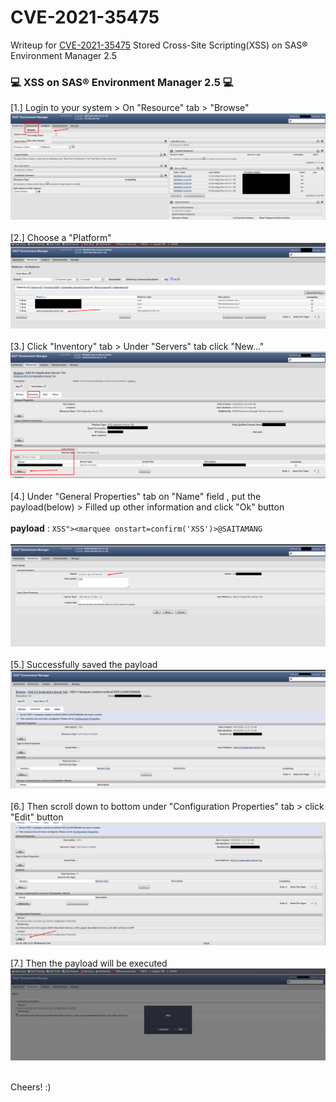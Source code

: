# CVE-2021-35475
Writeup for [CVE-2021-35475](https://cve.mitre.org/cgi-bin/cvename.cgi?name=CVE-2021-35475)
Stored Cross-Site Scripting(XSS) on SAS® Environment Manager 2.5

### :computer: XSS on SAS® Environment Manager 2.5 :computer:

\[1.\] Login to your system > On "Resource" tab > "Browse"
<br>
<img src="https://github.com/saitamang/CVE-2021-35475/blob/main/img/1-Browse.png" title="1">
<br><br>
[2.] Choose a "Platform"
<br>
<img src="https://github.com/saitamang/CVE-2021-35475/blob/main/img/2-Choose%20platform.png" title="2">
<br><br>
[3.] Click "Inventory" tab > Under "Servers" tab click "New..."
<br>
<img src="https://github.com/saitamang/CVE-2021-35475/blob/main/img/3-inventory-new-server.png" title="3">
<br><br>
[4.] Under "General Properties" tab on "Name" field , put the payload(below) > Filled up other information and click "Ok" button 
<br><br>
**payload** : `XSS"><marquee onstart=confirm('XSS')>@SAITAMANG`
<br><br>
<img src="https://github.com/saitamang/CVE-2021-35475/blob/main/img/4-add%20new%20server%20with%20xss%20payload.png" title="4">
<br><br>
[5.] Successfully saved the payload
<br>
<img src="https://github.com/saitamang/CVE-2021-35475/blob/main/img/5-xss%20successfully%20saved.png" title="5">
<br><br>
[6.] Then scroll down to bottom under "Configuration Properties" tab > click "Edit" button
<br>
<img src="https://github.com/saitamang/CVE-2021-35475/blob/main/img/6-scroll%20bottom%20press%20edit.png" title="6">
<br><br>
[7.] Then the payload will be executed
<br>
<img src="https://github.com/saitamang/CVE-2021-35475/blob/main/img/7-xss%20prompt.png" title="7">
<br><br>


Cheers! :)

